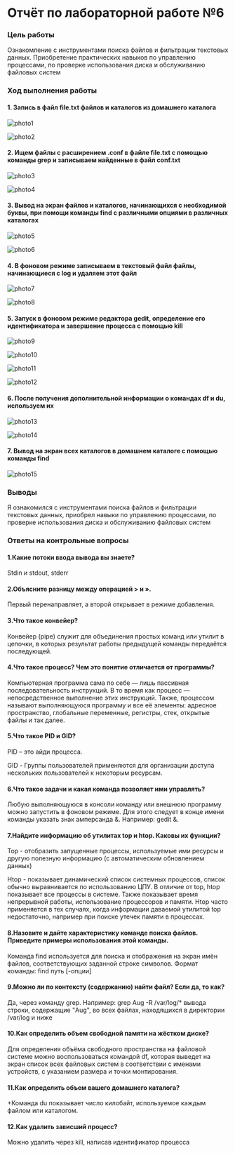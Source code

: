 # Отчёт по лабораторной работе №6
### Цель работы
Ознакомление с инструментами поиска файлов и фильтрации текстовых данных. Приобретение практических навыков по управлению процессами, по проверке использования диска и обслуживанию файловых систем
### Ход выполнения работы
#### 1. Запись в файл file.txt файлов и каталогов из домашнего каталога
![photo1](https://sun9-71.userapi.com/s/v1/if2/zfjCJpWywJ0rgLxCCUXoS340VuaZfIRML4LO8W8pGxXmQpPE4An8WYgf1hBbsVaBSl6cnM0cgIJ5x4z4t9axAm1p.jpg?size=323x48&quality=96&type=album)

![photo2](https://sun9-85.userapi.com/s/v1/if2/NetYjHk25o07MWNTLq83JXQLCq4DORVl1wmY7sT3s2YVun3Bmom2JbHmAavPJuQYtZUJ5ECoi-WT-j3wiJcDVaI1.jpg?size=344x204&quality=96&type=album)
#### 2. Ищем файлы с расширением .conf в файле file.txt с помощью команды grep и записываем найденные в файл conf.txt
![photo3](https://sun9-11.userapi.com/s/v1/if2/oZ4ZmCtz1eRlk1cFUlOAy18MVNEBdwIveNFLEuZ4bANsqDLyLGuDY3HScGPI4ljr5QIf6kl8FTGqFv4ZBLWQ76Cp.jpg?size=291x54&quality=96&type=album)

![photo4](https://sun9-50.userapi.com/s/v1/if2/nHhbFTk4vPTx1QmKcsb7_NsYsz8xUqcjpSCm4swUfB_j3nkH9ObkqHt9blQB4xestXDGv8d0-gSnfvCnMbYSBLkq.jpg?size=340x50&quality=96&type=album)
#### 3. Вывод на экран файлов и каталогов, начинающихся с необходимой буквы, при помощи команды find с различными опциями в различных каталогах
![photo5](https://sun9-25.userapi.com/s/v1/if2/2PDKo0C9nH6E3py0ZN6DEV6Im7KppI_xQpmTJRxFw0hFA4JfqWtGmoUgp2lz4Z1o0674UlPNvpNDbQNfNfI3lrnK.jpg?size=253x14&quality=96&type=album)

![photo6](https://sun9-22.userapi.com/s/v1/if2/179HI-zm1gZOuy1gkbGt-61o8fhlhw8AMyQtW3sWb4LJ9MCVpaicU-qr98ow8feG1yWnFJgS-tuTUukmZwBXwPHg.jpg?size=447x50&quality=96&type=album)
#### 4. В фоновом режиме записываем в текстовый файл файлы, начинающиеся с log и удаляем этот файл
![photo7](https://sun9-14.userapi.com/s/v1/if2/eUKTysEa8yC2PLQwtQPgaxZOSbMpDDT69fnFtsScF2FogwhMTdrV_UUZTu_0kCGKYDaUd_OPQ5uR8esYK4eo7IQ2.jpg?size=465x73&quality=96&type=album)

![photo8](https://sun9-71.userapi.com/s/v1/if2/_fF_pCPAlonvlCgmVNPO9ueE6HJ4Y1bXSgJmZ19f0QNhjWWe40Zn3rTtCJEE8POm-RMCtGAjIXVU5CSEM8uN65z3.jpg?size=617x480&quality=96&type=album)
#### 5. Запуск в фоновом режиме редактора gedit, определение его идентификатора и завершение процесса с помощью kill
![photo9](https://sun9-9.userapi.com/s/v1/if2/GbqQtIi4BjlvLrXZJKVhbs6MrBluP6Ak75aBfs9AmLnpqfy6Eiq2EOGRwfxpxuC-j3KUMcUu7jNgsS4dmL_Nnpfd.jpg?size=164x28&quality=96&type=album)

![photo10](https://sun9-44.userapi.com/s/v1/if2/dfDl9alZWb3lCZXrU3MKw_mxaPzdhVklJ3fWUeqeQpObmyL6CH9y73jyutmCkn_xTwjw6iNLjbLEfJZhYxs5-nnJ.jpg?size=621x196&quality=96&type=album)

![photo11](https://sun9-67.userapi.com/s/v1/if2/TiePnhbHv9-Gfblt-k5bHRuKNwMHfSDlbpdJ_tLSjesQQOLMH_ofLVKkxPj7d_tVvw98faxpJt2khUR_MNx3Esod.jpg?size=502x38&quality=96&type=album)

![photo12](https://sun9-75.userapi.com/s/v1/if2/32v_Tij7mG1wGKk_ast6-IC10VJcBzJBUKBNGRE5LdkegAh0j9FYtmjrIBwPxKNPAKLs8Fw2gQT_MtanXQUmIgV9.jpg?size=171x39&quality=96&type=album)
#### 6. После получения дополнительной информации о командах df и du, используем их
![photo13](https://sun9-27.userapi.com/s/v1/if2/7ktHm9JTSCQn249FayWxoHNr5DAoiCGAb1mH9Ad298LjXrGtYLYXZcVeu1X2LcuIwJmxGnj1Ixopd007ePJe5lwS.jpg?size=540x174&quality=96&type=album)

![photo14](https://sun9-66.userapi.com/s/v1/if2/H_bdetPcl9uneviEAdLVpCJ6qnycPtw5XVNMBH5pDTwmDwh2Zb14Qv4b9yY8CDVJVaFTo4SAyImu86mRvB-y7uIp.jpg?size=540x345&quality=96&type=album)
#### 7. Вывод на экран всех каталогов в домашнем каталоге с помощью команды find
![photo15](https://sun9-26.userapi.com/s/v1/if2/RfCNCDqzHFNsfe51IGG8ChOSfWOTYQ0imSnFc33_1TDMttK7FjxMCYpMkNYCuqVL5oLXh5WSwCRAL-bgV-4u-Nv_.jpg?size=311x14&quality=96&type=album)
### Выводы
Я ознакомился с инструментами поиска файлов и фильтрации текстовых данных, приобрел навыки по управлению процессами, по проверке использования диска и обслуживанию файловых систем
### Ответы на контрольные вопросы
#### 1.Какие потоки ввода вывода вы знаете?

Stdin и stdout, stderr

#### 2.Объясните разницу между операцией > и ».

Первый перенаправляет, а второй открывает в режиме добавления.

#### 3.Что такое конвейер?

Конвейер (pipe) служит для объединения простых команд или утилит в цепочки, в которых результат работы предыдущей команды передаётся последующей.

#### 4.Что такое процесс? Чем это понятие отличается от программы?

Компьютерная программа сама по себе — лишь пассивная последовательность инструкций. В то время как процесс — непосредственное выполнение этих инструкций. Также, процессом называют выполняющуюся программу и все её элементы: адресное пространство, глобальные переменные, регистры, стек, открытые файлы и так далее.

#### 5.Что такое PID и GID?

PID – это айди процесса.

GID - Группы пользователей применяются для организации доступа нескольких пользователей к некоторым ресурсам.

#### 6.Что такое задачи и какая команда позволяет ими управлять?

Любую выполняющуюся в консоли команду или внешнюю программу можно запустить в фоновом режиме. Для этого следует в конце имени команды указать знак амперсанда &. Например: gedit &.

#### 7.Найдите информацию об утилитах top и htop. Каковы их функции?

Top - отобразить запущенные процессы, используемые ими ресурсы и другую полезную информацию (с автоматическим обновлением данных)

Htop - показывает динамический список системных процессов, список обычно выравнивается по использованию ЦПУ. В отличие от top, htop показывает все процессы в системе. Также показывает время непрерывной работы, использование процессоров и памяти. Htop часто применяется в тех случаях, когда информации даваемой утилитой top недостаточно, например при поиске утечек памяти в процессах.

#### 8.Назовите и дайте характеристику команде поиска файлов. Приведите примеры использования этой команды.

Команда find используется для поиска и отображения на экран имён файлов, соответствующих заданной строке символов. Формат команды: find путь [-опции]

#### 9.Можно ли по контексту (содержанию) найти файл? Если да, то как?

Да, через команду grep. Например: grep Aug -R /var/log/* вывода строки, содержащие "Aug", во всех файлах, находящихся в директории /var/log и ниже

#### 10.Как определить объем свободной памяти на жёстком диске?

Для определения объёма свободного пространства на файловой системе можно воспользоваться командой df, которая выведет на экран список всех файловых систем в соответствии с именами устройств, с указанием размера и точки монтирования.

#### 11.Как определить объем вашего домашнего каталога?

+Команда du показывает число килобайт, используемое каждым файлом или каталогом.

#### 12.Как удалить зависший процесс?

Можно удалить через kill, написав идентификатор процесса
